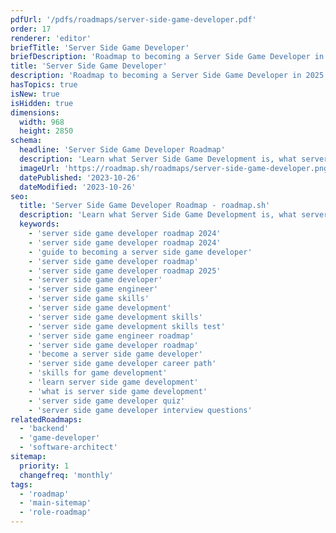 ```yaml
---
pdfUrl: '/pdfs/roadmaps/server-side-game-developer.pdf'
order: 17
renderer: 'editor'
briefTitle: 'Server Side Game Developer'
briefDescription: 'Roadmap to becoming a Server Side Game Developer in 2025'
title: 'Server Side Game Developer'
description: 'Roadmap to becoming a Server Side Game Developer in 2025'
hasTopics: true
isNew: true
isHidden: true
dimensions:
  width: 968
  height: 2850
schema:
  headline: 'Server Side Game Developer Roadmap'
  description: 'Learn what Server Side Game Development is, what server side game developers do and how to become one using our community-driven roadmap.'
  imageUrl: 'https://roadmap.sh/roadmaps/server-side-game-developer.png'
  datePublished: '2023-10-26'
  dateModified: '2023-10-26'
seo:
  title: 'Server Side Game Developer Roadmap - roadmap.sh'
  description: 'Learn what Server Side Game Development is, what server side game developers do and how to become one using our community-driven roadmap.'
  keywords:
    - 'server side game developer roadmap 2024'
    - 'server side game developer roadmap 2024'
    - 'guide to becoming a server side game developer'
    - 'server side game developer roadmap'
    - 'server side game developer roadmap 2025'
    - 'server side game developer'
    - 'server side game engineer'
    - 'server side game skills'
    - 'server side game development'
    - 'server side game development skills'
    - 'server side game development skills test'
    - 'server side game engineer roadmap'
    - 'server side game developer roadmap'
    - 'become a server side game developer'
    - 'server side game developer career path'
    - 'skills for game development'
    - 'learn server side game development'
    - 'what is server side game development'
    - 'server side game developer quiz'
    - 'server side game developer interview questions'
relatedRoadmaps:
  - 'backend'
  - 'game-developer'
  - 'software-architect'
sitemap:
  priority: 1
  changefreq: 'monthly'
tags:
  - 'roadmap'
  - 'main-sitemap'
  - 'role-roadmap'
---
```

